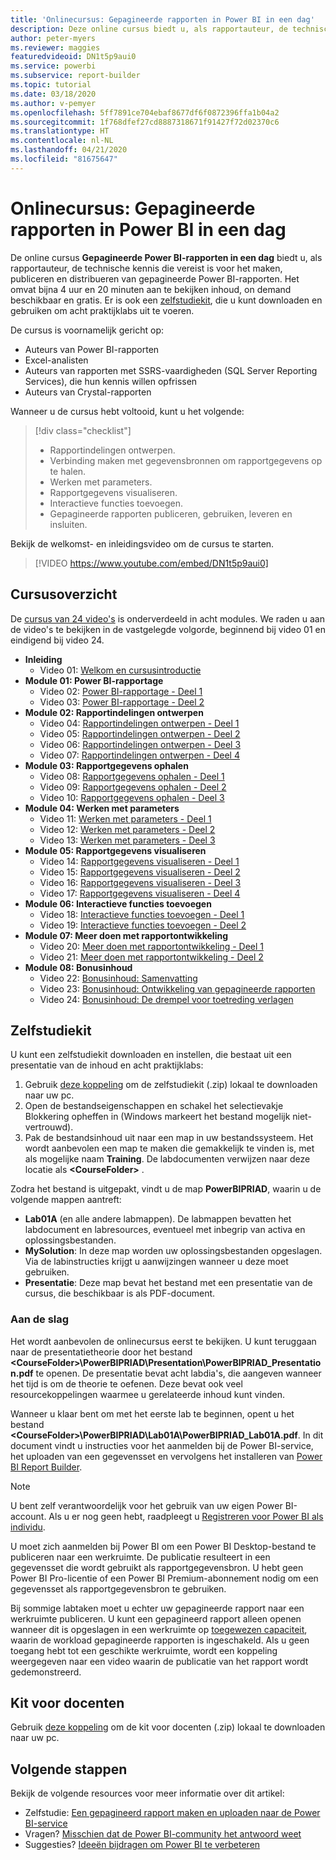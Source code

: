 ```yaml
---
title: 'Onlinecursus: Gepagineerde rapporten in Power BI in een dag'
description: Deze online cursus biedt u, als rapportauteur, de technische kennis die vereist is voor het maken, publiceren en distribueren van gepagineerde Power BI-rapporten.
author: peter-myers
ms.reviewer: maggies
featuredvideoid: DN1t5p9aui0
ms.service: powerbi
ms.subservice: report-builder
ms.topic: tutorial
ms.date: 03/18/2020
ms.author: v-pemyer
ms.openlocfilehash: 5ff7891ce704ebaf8677df6f0872396ffa1b04a2
ms.sourcegitcommit: 1f768dfef27cd8887318671f91427f72d02370c6
ms.translationtype: HT
ms.contentlocale: nl-NL
ms.lasthandoff: 04/21/2020
ms.locfileid: "81675647"
---
```

# <a name="online-course-power-bi-paginated-reports-in-a-day"></a>Onlinecursus: Gepagineerde rapporten in Power BI in een dag

De online cursus **Gepagineerde Power BI-rapporten in een dag** biedt u, als rapportauteur, de technische kennis die vereist is voor het maken, publiceren en distribueren van gepagineerde Power BI-rapporten. Het omvat bijna 4 uur en 20 minuten aan te bekijken inhoud, on demand beschikbaar en gratis. Er is ook een [zelfstudiekit](#self-study-kit), die u kunt downloaden en gebruiken om acht praktijklabs uit te voeren.

De cursus is voornamelijk gericht op:

- Auteurs van Power BI-rapporten
- Excel-analisten
- Auteurs van rapporten met SSRS-vaardigheden (SQL Server Reporting Services), die hun kennis willen opfrissen
- Auteurs van Crystal-rapporten

Wanneer u de cursus hebt voltooid, kunt u het volgende:

> [!div class="checklist"]
> - Rapportindelingen ontwerpen.
> - Verbinding maken met gegevensbronnen om rapportgegevens op te halen.
> - Werken met parameters.
> - Rapportgegevens visualiseren.
> - Interactieve functies toevoegen.
> - Gepagineerde rapporten publiceren, gebruiken, leveren en insluiten.

Bekijk de welkomst- en inleidingsvideo om de cursus te starten.

> [!VIDEO https://www.youtube.com/embed/DN1t5p9aui0]

## <a name="course-outline"></a>Cursusoverzicht

De [cursus van 24 video's](https://www.youtube.com/playlist?list=PL1N57mwBHtN1icIhpjQOaRL8r9G-wytpT) is onderverdeeld in acht modules. We raden u aan de video's te bekijken in de vastgelegde volgorde, beginnend bij video 01 en eindigend bij video 24.

- **Inleiding**
  - Video 01: [Welkom en cursusintroductie](https://www.youtube.com/watch?v=DN1t5p9aui0&list=PL1N57mwBHtN1icIhpjQOaRL8r9G-wytpT)
- **Module 01: Power BI-rapportage**
  - Video 02: [Power BI-rapportage - Deel 1](https://www.youtube.com/watch?v=s6Amctk3Z_g&list=PL1N57mwBHtN1icIhpjQOaRL8r9G-wytpT)
  - Video 03: [Power BI-rapportage - Deel 2](https://www.youtube.com/watch?v=jXTiYJKw1Rs&list=PL1N57mwBHtN1icIhpjQOaRL8r9G-wytpT)
- **Module 02: Rapportindelingen ontwerpen**
  - Video 04: [Rapportindelingen ontwerpen - Deel 1](https://www.youtube.com/watch?v=EjHANN3rGNs&list=PL1N57mwBHtN1icIhpjQOaRL8r9G-wytpT)
  - Video 05: [Rapportindelingen ontwerpen - Deel 2](https://www.youtube.com/watch?v=2CZIrJU_HZU&list=PL1N57mwBHtN1icIhpjQOaRL8r9G-wytpT)
  - Video 06: [Rapportindelingen ontwerpen - Deel 3](https://www.youtube.com/watch?v=eaFFzkT6pxE&list=PL1N57mwBHtN1icIhpjQOaRL8r9G-wytpT)
  - Video 07: [Rapportindelingen ontwerpen - Deel 4](https://www.youtube.com/watch?v=0z576TI27Vg&list=PL1N57mwBHtN1icIhpjQOaRL8r9G-wytpT)
- **Module 03: Rapportgegevens ophalen**
  - Video 08: [Rapportgegevens ophalen - Deel 1](https://www.youtube.com/watch?v=SHGTTYXtio0&list=PL1N57mwBHtN1icIhpjQOaRL8r9G-wytpT)
  - Video 09: [Rapportgegevens ophalen - Deel 2](https://www.youtube.com/watch?v=1Dzd9wb7XUY&list=PL1N57mwBHtN1icIhpjQOaRL8r9G-wytpT)
  - Video 10: [Rapportgegevens ophalen - Deel 3](https://www.youtube.com/watch?v=OFXG7sl5L2o&list=PL1N57mwBHtN1icIhpjQOaRL8r9G-wytpT)
- **Module 04: Werken met parameters**
  - Video 11: [Werken met parameters - Deel 1](https://www.youtube.com/watch?v=o7WaK88kheA&list=PL1N57mwBHtN1icIhpjQOaRL8r9G-wytpT)
  - Video 12: [Werken met parameters - Deel 2](https://www.youtube.com/watch?v=okj6wO72clQ&list=PL1N57mwBHtN1icIhpjQOaRL8r9G-wytpT)
  - Video 13: [Werken met parameters - Deel 3](https://www.youtube.com/watch?v=13-6sWIRD74&list=PL1N57mwBHtN1icIhpjQOaRL8r9G-wytpT)
- **Module 05: Rapportgegevens visualiseren**
  - Video 14: [Rapportgegevens visualiseren - Deel 1](https://www.youtube.com/watch?v=b4TxBBtOWSw&list=PL1N57mwBHtN1icIhpjQOaRL8r9G-wytpT)
  - Video 15: [Rapportgegevens visualiseren - Deel 2](https://www.youtube.com/watch?v=JhEa_TugXeE&list=PL1N57mwBHtN1icIhpjQOaRL8r9G-wytpT)
  - Video 16: [Rapportgegevens visualiseren - Deel 3](https://www.youtube.com/watch?v=dliLsRvQB-c&list=PL1N57mwBHtN1icIhpjQOaRL8r9G-wytpT)
  - Video 17: [Rapportgegevens visualiseren - Deel 4](https://www.youtube.com/watch?v=5yHxuRRP_eU&list=PL1N57mwBHtN1icIhpjQOaRL8r9G-wytpT)
- **Module 06: Interactieve functies toevoegen**
  - Video 18: [Interactieve functies toevoegen - Deel 1](https://www.youtube.com/watch?v=LInMHpTEaI0&list=PL1N57mwBHtN1icIhpjQOaRL8r9G-wytpT)
  - Video 19: [Interactieve functies toevoegen - Deel 2](https://www.youtube.com/watch?v=b_pr1xsbRJc&list=PL1N57mwBHtN1icIhpjQOaRL8r9G-wytpT)
- **Module 07: Meer doen met rapportontwikkeling**
  - Video 20: [Meer doen met rapportontwikkeling - Deel 1](https://www.youtube.com/watch?v=1CgDVDslwvs&list=PL1N57mwBHtN1icIhpjQOaRL8r9G-wytpT)
  - Video 21: [Meer doen met rapportontwikkeling - Deel 2](https://www.youtube.com/watch?v=KRwtl7h0ynI&list=PL1N57mwBHtN1icIhpjQOaRL8r9G-wytpT)
- **Module 08: Bonusinhoud**
  - Video 22: [Bonusinhoud: Samenvatting](https://www.youtube.com/watch?v=w5zlJ8BodxI&list=PL1N57mwBHtN1icIhpjQOaRL8r9G-wytpT)
  - Video 23: [Bonusinhoud: Ontwikkeling van gepagineerde rapporten](https://www.youtube.com/watch?v=pevpai65MvY&list=PL1N57mwBHtN1icIhpjQOaRL8r9G-wytpT)
  - Video 24: [Bonusinhoud: De drempel voor toetreding verlagen](https://www.youtube.com/watch?v=vu32LfckCt8&list=PL1N57mwBHtN1icIhpjQOaRL8r9G-wytpT)

## <a name="self-study-kit"></a>Zelfstudiekit

U kunt een zelfstudiekit downloaden en instellen, die bestaat uit een presentatie van de inhoud en acht praktijklabs:

1. Gebruik [deze koppeling](https://aka.ms/priad-student) om de zelfstudiekit (.zip) lokaal te downloaden naar uw pc.
1. Open de bestandseigenschappen en schakel het selectievakje Blokkering opheffen in (Windows markeert het bestand mogelijk niet-vertrouwd).
1. Pak de bestandsinhoud uit naar een map in uw bestandssysteem. Het wordt aanbevolen een map te maken die gemakkelijk te vinden is, met als mogelijke naam **Training**. De labdocumenten verwijzen naar deze locatie als **&lt;CourseFolder&gt;** .

Zodra het bestand is uitgepakt, vindt u de map **PowerBIPRIAD**, waarin u de volgende mappen aantreft:

- **Lab01A** (en alle andere labmappen). De labmappen bevatten het labdocument en labresources, eventueel met inbegrip van activa en oplossingsbestanden.
- **MySolution**: In deze map worden uw oplossingsbestanden opgeslagen. Via de labinstructies krijgt u aanwijzingen wanneer u deze moet gebruiken.
- **Presentatie**: Deze map bevat het bestand met een presentatie van de cursus, die beschikbaar is als PDF-document.

### <a name="getting-started"></a>Aan de slag

Het wordt aanbevolen de onlinecursus eerst te bekijken. U kunt teruggaan naar de presentatietheorie door het bestand **&lt;CourseFolder&gt;\PowerBIPRIAD\Presentation\PowerBIPRIAD_Presentation.pdf** te openen. De presentatie bevat acht labdia's, die aangeven wanneer het tijd is om de theorie te oefenen. Deze bevat ook veel resourcekoppelingen waarmee u gerelateerde inhoud kunt vinden.

Wanneer u klaar bent om met het eerste lab te beginnen, opent u het bestand **&lt;CourseFolder&gt;\PowerBIPRIAD\Lab01A\PowerBIPRIAD_Lab01A.pdf**. In dit document vindt u instructies voor het aanmelden bij de Power BI-service, het uploaden van een gegevensset en vervolgens het installeren van [Power BI Report Builder](report-builder-power-bi.md).

> [!NOTE]
> U bent zelf verantwoordelijk voor het gebruik van uw eigen Power BI-account. Als u er nog geen hebt, raadpleegt u [Registreren voor Power BI als individu](../service-self-service-signup-for-power-bi.md).
>
> U moet zich aanmelden bij Power BI om een Power BI Desktop-bestand te publiceren naar een werkruimte. De publicatie resulteert in een gegevensset die wordt gebruikt als rapportgegevensbron. U hebt geen Power BI Pro-licentie of een Power BI Premium-abonnement nodig om een gegevensset als rapportgegevensbron te gebruiken.
>
> Bij sommige labtaken moet u echter uw gepagineerde rapport naar een werkruimte publiceren. U kunt een gepagineerd rapport alleen openen wanneer dit is opgeslagen in een werkruimte op [toegewezen capaciteit](../service-premium-what-is.md#dedicated-capacities), waarin de workload gepagineerde rapporten is ingeschakeld. Als u geen toegang hebt tot een geschikte werkruimte, wordt een koppeling weergegeven naar een video waarin de publicatie van het rapport wordt gedemonstreerd.

## <a name="instructor-kit"></a>Kit voor docenten

Gebruik [deze koppeling](https://aka.ms/priad-instructor) om de kit voor docenten (.zip) lokaal te downloaden naar uw pc.

## <a name="next-steps"></a>Volgende stappen

Bekijk de volgende resources voor meer informatie over dit artikel:

- Zelfstudie: [Een gepagineerd rapport maken en uploaden naar de Power BI-service](paginated-reports-quickstart-aw.md)
- Vragen? [Misschien dat de Power BI-community het antwoord weet](https://community.powerbi.com/)
- Suggesties? [Ideeën bijdragen om Power BI te verbeteren](https://ideas.powerbi.com/)
